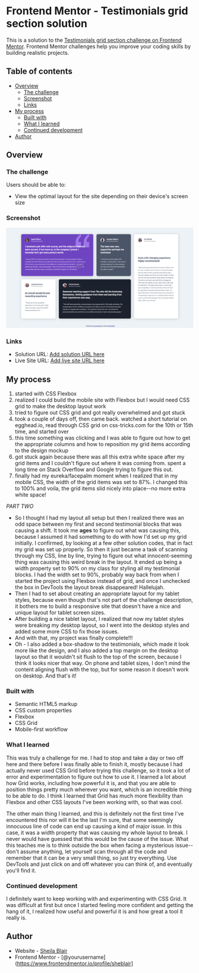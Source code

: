 # Frontend Mentor - Testimonials grid section solution

This is a solution to the [Testimonials grid section challenge on Frontend Mentor](https://www.frontendmentor.io/challenges/testimonials-grid-section-Nnw6J7Un7). Frontend Mentor challenges help you improve your coding skills by building realistic projects. 

## Table of contents

- [Overview](#overview)
  - [The challenge](#the-challenge)
  - [Screenshot](#screenshot)
  - [Links](#links)
- [My process](#my-process)
  - [Built with](#built-with)
  - [What I learned](#what-i-learned)
  - [Continued development](#continued-development)
- [Author](#author)

## Overview

### The challenge

Users should be able to:

- View the optimal layout for the site depending on their device's screen size

### Screenshot

![](./images/testimonials-grid-section-main-screenshot.png)

### Links

- Solution URL: [Add solution URL here](https://www.frontendmentor.io/solutions/testimonials-grid-using-html-and-css-zfkbxKe7kD)
- Live Site URL: [Add live site URL here](https://sheblair.github.io/testimonials-grid-section-main/)

## My process

1. started with CSS Flexbox
2. realized I could build the mobile site with Flexbox but I would need CSS grid to make the desktop layout work
3. tried to figure out CSS grid and got really overwhelmed and got stuck
4. took a couple of days off, then came back. watched a short tutorial on egghead.io, read through CSS grid on css-tricks.com for the 10th or 15th time, and started over
5. this time something was clicking and I was able to figure out how to get the appropriate columns and how to reposition my grid items according to the design mockup
6. got stuck again because there was all this extra white space after my grid items and I couldn't figure out where it was coming from. spent a long time on Stack Overflow and Google trying to figure this out.
7. finally had my eureka/facepalm moment when I realized that in my mobile CSS, the width of the grid items was set to 87%. I changed this to 100% and voila, the grid items slid nicely into place--no more extra white space!

*PART TWO*
- So I thought I had my layout all setup but then I realized there was an odd space between my first and second testimonial blocks that was causing a shift. It took me **ages** to figure out what was causing this, because I assumed it had something to do with how I'd set up my grid initially. I confirmed, by looking at a few other solution codes, that in fact my grid was set up properly. So then it just became a task of scanning through my CSS, line by line, trying to figure out what innocent-seeming thing was causing this weird break in the layout. It ended up being a width property set to 90% on my class for styling all my testimonial blocks. I had the width set to 90%, probably way back from when I started the project using Flexbox instead of grid, and once I unchecked the box in DevTools the layout break disappeared! Hallelujah.
- Then I had to set about creating an appropriate layout for my tablet styles, because even though that's not part of the challenge description, it bothers me to build a responsive site that doesn't have a nice and unique layout for tablet screen sizes.
- After building a nice tablet layout, I realized that now my tablet styles were breaking my desktop layout, so I went into the desktop styles and added some more CSS to fix those issues. 
- And with that, my project was finally complete!!!
- Oh - I also added a box-shadow to the testimonials, which made it look more like the design, and I also added a top margin on the desktop layout so that it wouldn't sit flush to the top of the screen, because I think it looks nicer that way. On phone and tablet sizes, I don't mind the content aligning flush with the top, but for some reason it doesn't work on desktop. And that's it!

### Built with

- Semantic HTML5 markup
- CSS custom properties
- Flexbox
- CSS Grid
- Mobile-first workflow

### What I learned

This was truly a challenge for me. I had to stop and take a day or two off here and there before I was finally able to finish it, mostly because I had actually never used CSS Grid before trying this challenge, so it took a lot of error and experimentation to figure out how to use it. I learned a lot about how Grid works, including how powerful it is, and that you are able to position things pretty much wherever you want, which is an incredible thing to be able to do. I think I learned that Grid has much more flexibility than Flexbox and other CSS layouts I've been working with, so that was cool.

The other main thing I learned, and this is definitely not the first time I've encountered this nor will it be the last I'm sure, that some seemingly innocuous line of code can end up causing a kind of major issue. In this case, it was a width property that was causing my whole layout to break. I never would have guessed that this would be the cause of the issue. What this teaches me is to think outside the box when facing a mysterious issue--don't assume anything, let yourself scan through all the code and remember that it can be a very small thing, so just try everything. Use DevTools and just click on and off whatever you can think of, and eventually you'll find it.

### Continued development

I definitely want to keep working with and experimenting with CSS Grid. It was difficult at first but once I started feeling more confident and getting the hang of it, I realized how useful and powerful it is and how great a tool it really is. 

## Author

- Website - [Sheila Blair](https://github.com/sheblair)
- Frontend Mentor - [@yourusername](https://www.frontendmentor.io/profile/sheblair]

